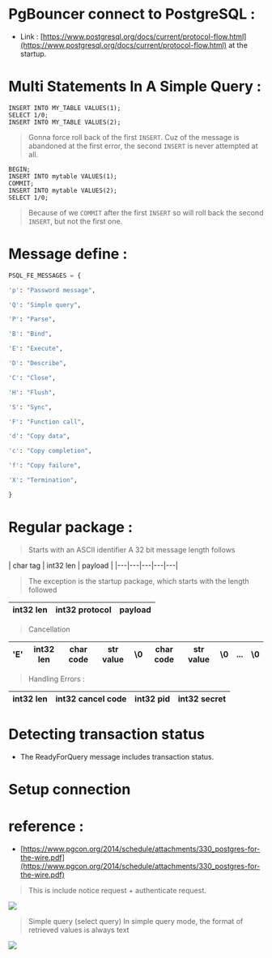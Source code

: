 # PgBouncer connect to PostgreSQL : 
- Link : [https://www.postgresql.org/docs/current/protocol-flow.html](https://www.postgresql.org/docs/current/protocol-flow.html) at the startup.

# Multi Statements In A Simple Query : 
```psql
INSERT INTO MY_TABLE VALUES(1);
SELECT 1/0;
INSERT INTO MY_TABLE VALUES(2);
```

> Gonna force roll back of the first ```INSERT```.  Cuz of the message is abandoned at the first error, the second ```INSERT``` is never attempted at all.

```
BEGIN;
INSERT INTO mytable VALUES(1);
COMMIT;
INSERT INTO mytable VALUES(2);
SELECT 1/0;
```

> Because of we ```COMMIT``` after the first ```INSERT``` so will roll back the second ```INSERT```, but not the first one.


# Message define :
```python
PSQL_FE_MESSAGES = {

'p': "Password message",

'Q': "Simple query",

'P': "Parse",

'B': "Bind",

'E': "Execute",

'D': "Describe",

'C': "Close",

'H': "Flush",

'S': "Sync",

'F': "Function call",

'd': "Copy data",

'c': "Copy completion",

'f': "Copy failure",

'X': "Termination",

}
```
# Regular package :

> Starts with an ASCII identifier
> A 32 bit message length follows 

|  char tag | int32 len  |  payload |
|---|---|---|---|---|

> The exception is the startup package, which starts with the length followed

|  int32 len| int32 protocol  |  payload |
|---|---|---|

> Cancellation

|  'E'| int32 len  |  char code |  str value | \0| char code | str value | \0 | ... | \0
|---|---|---|---|---|---|---|---|---|---|

> Handling Errors :

|  int32 len| int32 cancel code  |  int32 pid |  int32 secret|
|---|---|---|---|

# Detecting transaction status

- The ReadyForQuery message includes transaction status.

# Setup connection 

# reference :
- [https://www.pgcon.org/2014/schedule/attachments/330_postgres-for-the-wire.pdf](https://www.pgcon.org/2014/schedule/attachments/330_postgres-for-the-wire.pdf)

> This is include notice request + authenticate request.

<img src="https://i.imgur.com/vCp28Nb.png">


> Simple query  (select  query)
> In simple query mode, the format of retrieved values is always text
<img src="https://i.imgur.com/PNAIY0l.png" />


<!--stackedit_data:
eyJoaXN0b3J5IjpbMTg0NzE3ODI2MCwtMTgxODA4NjM4OCwyMD
UyMjQwMDMyLDE3NDYzMzQzMDksMTg5MjM1NzM5NSwtMTc1Njk3
MzksLTMwNjQxMjI1Miw1ODI5NTQ4NDcsNzMwOTk4MTE2XX0=
-->